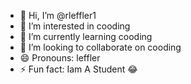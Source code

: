 - 👋 Hi, I’m @rleffler1
- 👀 I’m interested in cooding
- 🌱 I’m currently learning cooding
- 💞️ I’m looking to collaborate on cooding
- 😄 Pronouns: leffler
- ⚡ Fun fact: Iam A Student 😂

<!---
rleffler1/rleffler1 is a ✨ special ✨ repository because its `README.md` (this file) appears on your GitHub profile.
You can click the Preview link to take a look at your changes.
--->
